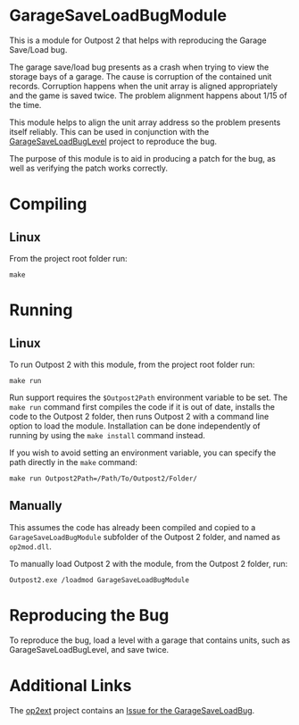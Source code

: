 # GarageSaveLoadBugModule

This is a module for Outpost 2 that helps with reproducing the Garage Save/Load bug.

The garage save/load bug presents as a crash when trying to view the storage bays of a garage. The cause is corruption of the contained unit records. Corruption happens when the unit array is aligned appropriately and the game is saved twice. The problem alignment happens about 1/15 of the time.

This module helps to align the unit array address so the problem presents itself reliably. This can be used in conjunction with the [GarageSaveLoadBugLevel](https://github.com/OutpostUniverse/GarageSaveLoadBugLevel) project to reproduce the bug.

The purpose of this module is to aid in producing a patch for the bug, as well as verifying the patch works correctly.

# Compiling

## Linux

From the project root folder run:
```
make
```

# Running

## Linux

To run Outpost 2 with this module, from the project root folder run:
```
make run
```

Run support requires the `$Outpost2Path` environment variable to be set. The `make run` command first compiles the code if it is out of date, installs the code to the Outpost 2 folder, then runs Outpost 2 with a command line option to load the module. Installation can be done independently of running by using the `make install` command instead.

If you wish to avoid setting an environment variable, you can specify the path directly in the `make` command:
```
make run Outpost2Path=/Path/To/Outpost2/Folder/
```

## Manually

This assumes the code has already been compiled and copied to a `GarageSaveLoadBugModule` subfolder of the Outpost 2 folder, and named as `op2mod.dll`.

To manually load Outpost 2 with the module, from the Outpost 2 folder, run:
```
Outpost2.exe /loadmod GarageSaveLoadBugModule
```

# Reproducing the Bug

To reproduce the bug, load a level with a garage that contains units, such as GarageSaveLoadBugLevel, and save twice.

# Additional Links

The [op2ext](https://github.com/OutpostUniverse/op2ext) project contains an [Issue for the GarageSaveLoadBug](https://github.com/OutpostUniverse/op2ext/issues/204).
